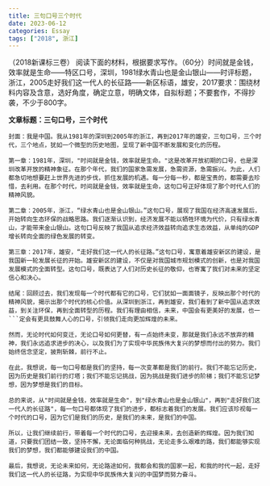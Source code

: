 ```yaml
---
title: 三句口号三个时代
date: 2023-06-12
categories: Essay
tags: ["2018", 浙江]
---
```




（2018新课标三卷） 阅读下面的材料，根据要求写作。（60分）时间就是金钱，效率就是生命——特区口号，深圳，1981绿水青山也是金山银山——时评标题，浙江，2005走好我们这一代人的长征路——新区标语，雄安，2017要求：围绕材料内容及含意，选好角度，确定立意，明确文体，自拟标题；不要套作，不得抄袭，不少于800字。

**文章标题：三句口号，三个时代**

```
封面：我是中国。我从1981年的深圳到2005年的浙江，再到2017年的雄安，三句口号，三个时代，三个地点，犹如一个微型的历史地图，呈现了新中国不断发展和变化的历程。

第一章：1981年，深圳，"时间就是金钱，效率就是生命。"这是改革开放初期的口号，也是深圳改革开放的精神象征。在那个年代，我们的国家急需发展，急需资源，急需振兴。为此，人们都急切地想要赶上世界先进的步伐，抓住发展的机遇。每一分每一秒，都是宝贵的，都需要去珍惜，去利用。在那个时代，时间就是金钱，效率就是生命，这句口号正好体现了那个时代人们的精神风貌。

第二章：2005年，浙江，“绿水青山也是金山银山。”这句口号，展现了我国在经济高速发展后，开始转向生态环保的战略思路。我们逐渐认识到，经济发展不能以牺牲环境为代价，只有绿水青山，才能带来金山银山。这句口号反映了我国从追求经济效益转向追求生态效益，从单纯的GDP增长转向全面的绿色发展的转变。

第三章：2017年，雄安，“走好我们这一代人的长征路。”这句口号，寓意着雄安新区的建设，是我国新一轮发展长征的开始。雄安新区的建设，不仅是对我国城市规划模式的创新，也是对我国发展模式的全面转型。这句口号，既表达了人们对历史长征的敬仰，也寄寓了我们对未来的坚定信心和决心。

结尾：回顾过去，我们发现每一个时代都有它的口号，它们犹如一面面镜子，反映出那个时代的精神风貌，揭示出那个时代的核心价值。从深圳到浙江，再到雄安，我们看到了新中国从追求效益，到关注环保，再到全面转型的历程。我们有理由相信，未来，中国会有更美好的发展，也一
```定会有更具鼓舞人心的口号，引领我们走向更加辉煌的未来。

然而，无论时代如何变迁，无论口号如何更替，有一点始终未变，那就是我们永远不放弃的精神，我们永远追求进步的决心，以及我们为了实现中华民族伟大复兴的梦想而付出的努力。我们始终信念坚定，披荆斩棘，前行不止。

在此，我想说，每一句口号都是我们的坚持，每一次变革都是我们的前行。我们不能忘记历史，因为历史是我们前行的灯塔；我们不能忘记挑战，因为挑战是我们进步的阶梯；我们不能忘记梦想，因为梦想是我们的目标。

总的来说，从"时间就是金钱，效率就是生命"，到"绿水青山也是金山银山"，再到"走好我们这一代人的长征路"，每一句口号都体现了我们的进步，都标志着我们的发展。我们应该珍视每一个时代的口号，因为它们是我们的历史，是我们的未来，是我们的中国。

所以，让我们继续前行，带着每一个时代的口号，去迎接未来，去创造新的辉煌。因为我们知道，只要我们团结一致，坚持不懈，无论面临何种挑战，无论走多么艰难的路，我们都能够实现我们的梦想，我们都能够建设我们的中国。

最后，我想说，无论未来如何，无论路途如何，我都会和我的国家一起，和我的时代一起，走好我们这一代人的长征路，为实现中华民族伟大复兴的中国梦而努力奋斗。